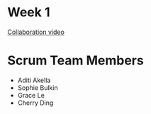 # Week 1
[Collaboration video]()

# Scrum Team Members
* Aditi Akella
* Sophie Bulkin
* Grace Le
* Cherry Ding
